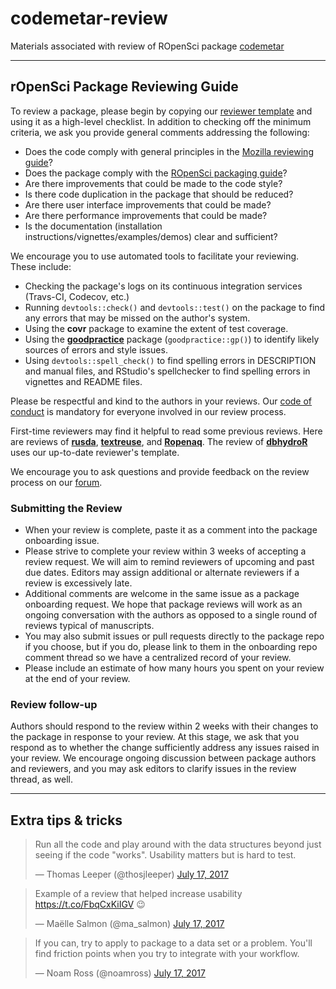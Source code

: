 # codemetar-review
Materials associated with review of ROpenSci package [codemetar](https://github.com/codemeta/codemetar)

***

## rOpenSci Package Reviewing Guide

To review a package, please begin by copying our [reviewer template](reviewer_template.md)
and using it as a high-level checklist.  In addition to checking off the minimum criteria,
we ask you provide general comments addressing the following:

- Does the code comply with general principles in the [Mozilla reviewing guide](https://mozillascience.github.io/codeReview/review.html)?
- Does the package comply with the [ROpenSci packaging guide](https://github.com/ropensci/onboarding/blob/master/packaging_guide.md)?
- Are there improvements that could be made to the code style?
- Is there code duplication in the package that should be reduced?
- Are there user interface improvements that could be made?
- Are there performance improvements that could be made?
- Is the documentation (installation instructions/vignettes/examples/demos) clear and sufficient?

We encourage you to use automated tools to facilitate your reviewing.  These
include:

-  Checking the package's logs on its continuous integration services (Travs-CI, Codecov, etc.)
-  Running `devtools::check()` and `devtools::test()` on the package to find any errors that may be missed on the author's system.
-  Using the **covr** package to examine the extent of test coverage.
-  Using the [**goodpractice**](https://github.com/MangoTheCat/goodpractice) package (`goodpractice::gp()`) to identify likely sources of errors and style issues.
-  Using `devtools::spell_check()` to find spelling errors in DESCRIPTION and
manual files, and RStudio's spellchecker to find spelling errors in vignettes and
README files.

Please be respectful and kind to the authors in your reviews. Our [code of conduct](policies.md#code-of-conduct) is mandatory for everyone involved in our review process.

First-time reviewers may find it helpful to read some previous reviews.  Here are reviews of [**rusda**](https://github.com/ropensci/onboarding/issues/18), [**textreuse**](https://github.com/ropensci/onboarding/issues/20), and [**Ropenaq**](https://github.com/ropensci/onboarding/issues/24).  The review of [**dbhydroR**](https://github.com/ropensci/onboarding/issues/61) uses our up-to-date reviewer's template.

We encourage you to ask questions and provide feedback on the review process on our [forum](https://discuss.ropensci.org). 

### Submitting the Review

- When your review is complete, paste it as a comment into the package onboarding issue.
- Please strive to complete your review within 3 weeks of accepting a review request. We will aim to remind reviewers of upcoming and past due dates. Editors may assign
additional or alternate reviewers if a review is excessively late.
- Additional comments are welcome in the same issue as a package onboarding request. We hope that package reviews will work as an ongoing conversation with the authors as opposed to a single round of reviews typical of manuscripts.
- You may also submit issues or pull requests directly to the package repo if you choose, but if you do, please link to them in the onboarding repo comment thread so we have a centralized record of your review.
- Please include an estimate of how many hours you spent on your review at the end of your review.

### Review follow-up

Authors should respond to the review within 2 weeks with their changes to the package
in response to your review.  At this stage, we ask that you respond as to whether
the change sufficiently address any issues raised in your review. We encourage
ongoing discussion between package authors and reviewers, and you may ask editors
to clarify issues in the review thread, as well.

***

## Extra tips & tricks

<blockquote class="twitter-tweet" data-conversation="none" data-lang="en"><p lang="en" dir="ltr">Run all the code and play around with the data structures beyond just seeing if the code &quot;works&quot;. Usability matters but is hard to test.</p>&mdash; Thomas Leeper (@thosjleeper) <a href="https://twitter.com/thosjleeper/status/886925421257908224">July 17, 2017</a></blockquote>


<blockquote class="twitter-tweet" data-lang="en"><p lang="en" dir="ltr">Example of a review that helped increase usability <a href="https://t.co/FbqCxKiIGV">https://t.co/FbqCxKiIGV</a> 😉</p>&mdash; Maëlle Salmon (@ma_salmon) <a href="https://twitter.com/ma_salmon/status/886925976525058048">July 17, 2017</a></blockquote>

<blockquote class="twitter-tweet" data-lang="en"><p lang="en" dir="ltr">If you can, try to apply to package to a data set or a problem. You&#39;ll find friction points when you try to integrate with your workflow.</p>&mdash; Noam Ross (@noamross) <a href="https://twitter.com/noamross/status/886999069750693888">July 17, 2017</a></blockquote>


